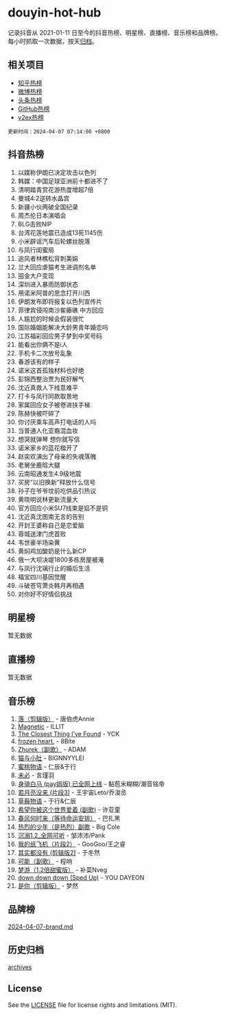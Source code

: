 # douyin-hot-hub

记录抖音从 2021-01-11 日至今的抖音热榜、明星榜、直播榜、音乐榜和品牌榜。每小时抓取一次数据，按天[归档](archives)。

## 相关项目

- [知乎热榜](https://github.com/lonnyzhang423/zhihu-hot-hub)
- [微博热榜](https://github.com/lonnyzhang423/weibo-hot-hub)
- [头条热榜](https://github.com/lonnyzhang423/toutiao-hot-hub)
- [GitHub热榜](https://github.com/lonnyzhang423/github-hot-hub)
- [v2ex热榜](https://github.com/lonnyzhang423/v2ex-hot-hub)


`更新时间：2024-04-07 07:14:08 +0800`

## 抖音热榜

1. 以媒称伊朗已决定攻击以色列
1. 韩媒：中国足球亚洲前十都进不了
1. 清明踏青赏花游热度增超7倍
1. 曼城4:2逆转水晶宫
1. 新疆小伙两破全国纪录
1. 周杰伦日本演唱会
1. BLG击败NIP
1. 台湾花莲地震已造成13死1145伤
1. 小米辟谣汽车后轮螺丝脱落
1. 与凤行闺蜜局
1. 追风者林樵松背刺美娟
1. 兰大回应虐猫考生进调剂名单
1. 囤金大户变现
1. 深圳进入暴雨防御状态
1. 用诺米阿普的思念打开川西
1. 伊朗发布即将报复以色列宣传片
1. 菲律宾侵闯南沙鲎藤礁 中方回应
1. 人尴尬的时候会假装很忙
1. 国际婚姻能解决大龄男青年婚恋吗
1. 江苏福彩回应男子梦到中奖号码
1. 能看出你俩不是i人
1. 手机卡二次放号乱象
1. 春游该有的样子
1. 诺米这首孤独材料也好绝
1. 彭锦西整治贾为民好解气
1. 沈近真救人下线意难平
1. 打卡与凤行同款取景地
1. 家属回应女子被卷进扶手梯
1. 陈赫快被吓碎了
1. 你讨厌乘车高声打电话的人吗
1. 当普通人化亚裔混血妆
1. 想哭就弹琴 想你就写信
1. 诺米家乡的蓝花楹开了
1. 赵奕欢演出了母亲的失魂落魄
1. 老舅坐鹿晗大腿
1. 云南昭通发生4.9级地震
1. 买房“以旧换新”释放什么信号
1. 孙子在爷爷坟前吃供品引热议
1. 黄晓明说林更新流量大
1. 官方回应小米SU7线束是铝不是铜
1. 沈近真沈图南无言的告别
1. 开封王婆称自己是恋爱脑
1. 蓉城送津门虎首败
1. 韦世豪半场染黄
1. 黄焖鸡加酸奶是什么新CP
1. 俄一大坝决堤1800多栋房屋被淹
1. 与凤行沈璃行止的婚后生活
1. 福宝四川基因觉醒
1. 斗破苍穹萧炎韩月再相遇
1. 对你好不好情侣挑战

## 明星榜

暂无数据

## 直播榜

暂无数据

## 音乐榜

1. [落（剪辑版）](https://sf6-cdn-tos.douyinstatic.com/obj/tos-cn-ve-2774/o0h6HvN1BBbli9LtU3i5fQIleBQMF5Cg4TZmmC) - 唐伯虎Annie
1. [Magnetic](https://sf5-hl-cdn-tos.douyinstatic.com/obj/tos-cn-ve-2774/oAQCYdBNZfLACGDmVFAsfAtpy32tqErgQ3XgBN) - ILLIT
1. [The Closest Thing I've Found](https://sf3-cdn-tos.douyinstatic.com/obj/tos-cn-ve-2774/514ab5d9146f4d2ca454b7adff8e5e4d) - YCK
1. [frozen heart.](https://sf5-hl-cdn-tos.douyinstatic.com/obj/tos-cn-ve-2774/oIIWJfyjIACZA9zQMtnJ6hQQhFC4vhCupoRBsO) - 8Bite
1. [Zhurek（副歌）](https://sf5-hl-cdn-tos.douyinstatic.com/obj/tos-cn-ve-2774/ooQm8FBZQDlf0btEYgVpCcSCQfrdJGBEKZYBGS) - ADAM
1. [猫与小肚](https://sf27-cdn-tos.douyinstatic.com/obj/tos-cn-ve-2774/osZeoClMECgK8DYl6VebABgbchEtPYQjZEnRtd) - BIGNNYYLEI
1. [蜜桃物语](https://sf27-cdn-tos.douyinstatic.com/obj/tos-cn-ve-2774/oIhOSCZtIACtYU4XQkngiW9kCBfVD1Fz9IYeqL) - 仁辰&于行
1. [未必](https://sf6-cdn-tos.douyinstatic.com/obj/tos-cn-ve-2774/ogntQMFnKQDZUgTCYuJgfLEtleYZZFxBQqhhFB) - 言瑾羽
1. [身骑白马 (pay姐版) 已全网上线](https://sf3-cdn-tos.douyinstatic.com/obj/tos-cn-ve-2774/oQLO5ZgLsFkaDhdIIveF2zUCgfweY0gWaH4AQG) - 黏苞米糊糊/潮音铭帝
1. [若月亮没来 (片段3)](https://sf5-hl-cdn-tos.douyinstatic.com/obj/tos-cn-ve-2774/okfyEUsGW1B1ovJi5JiN9IjvAT2lMwA054GoEB) - 王宇宙Leto/乔浚丞
1. [草莓物语](https://sf5-hl-cdn-tos.douyinstatic.com/obj/tos-cn-ve-2774/okynhJ7jEAIIZBfsLgYMEI8QC3WbQNN66RKzhT) - 于行&仁辰
1. [希望你被这个世界爱着 (副歌)](https://sf5-hl-cdn-tos.douyinstatic.com/obj/tos-cn-ve-2774/oUHCmWQfZlE3QQBKBeD8rCFLpJzPgCpImhsxMt) - 许亚童
1. [春风何时来（等待命运安排）](https://sf5-hl-cdn-tos.douyinstatic.com/obj/tos-cn-ve-2774/oICBNbD3gelMfB4WgiD1KI2jQtXZE2FgHLwtsl) - 巴扎黑
1. [热烈的少年（是热烈）副歌](https://sf3-cdn-tos.douyinstatic.com/obj/tos-cn-ve-2774/owVNI0CLDAUMtSz6TEYvfFBFL4UDFFhLfgK8fa) - Big Cole
1. [沉溺1.2_全网可听](https://sf5-hl-cdn-tos.douyinstatic.com/obj/tos-cn-ve-2774/ok2QoiBqsWAX9McZmWiI9gAB0EzwD4Xj6yfmtH) - 邹沛沛/Pank
1. [我的纸飞机（片段2）](https://sf5-hl-cdn-tos.douyinstatic.com/obj/tos-cn-ve-2774/oM2ZrKcg2CD5AeRB2gkeXOFB1IxAGJdZPazYHf) - GooGoo/王之睿
1. [其实都没有 (剪辑版2)](https://sf6-cdn-tos.douyinstatic.com/obj/tos-cn-ve-2774/oEBNQenHZtBhxYjGgUDQk0BCHTigQafgFlbQ7k) - 于冬然
1. [可能（副歌）](https://sf5-hl-cdn-tos.douyinstatic.com/obj/tos-cn-ve-2774/cde1731888894259b333569393c2fb51) - 程响
1. [梦游（1.2倍甜蜜版）](https://sf5-hl-cdn-tos.douyinstatic.com/obj/tos-cn-ve-2774/o4gyAUm8hwufoEABmwVIiQtHsFuGzAEEWtNMzo) - 补菜Nveg
1. [down down down (Sped Up)](https://sf5-hl-cdn-tos.douyinstatic.com/obj/tos-cn-ve-2774/ow80iABiXIO9DsFwK6WeZKMaJRi3BPJAotDy8m) - YOU DAYEON
1. [是你（剪辑版）](https://sf5-hl-cdn-tos.douyinstatic.com/obj/tos-cn-ve-2774/46019dae783c4c969944217fe1cfafc4) - 梦然

## 品牌榜

[2024-04-07-brand.md](archives/2024-04-07-brand.md)

## 历史归档

[archives](archives)

## License

See the [LICENSE](LICENSE) file for license rights and limitations (MIT).
